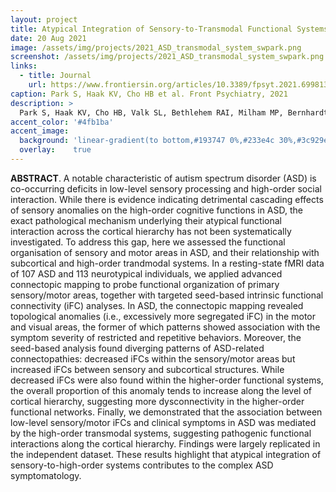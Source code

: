 ```yaml
---
layout: project
title: Atypical Integration of Sensory-to-Transmodal Functional Systems Mediates Symptom Severity in Autism
date: 20 Aug 2021
image: /assets/img/projects/2021_ASD_transmodal_system_swpark.png
screenshot: /assets/img/projects/2021_ASD_transmodal_system_swpark.png
links:
  - title: Journal
    url: https://www.frontiersin.org/articles/10.3389/fpsyt.2021.699813/full
caption: Park S, Haak KV, Cho HB et al. Front Psychiatry, 2021
description: >
  Park S, Haak KV, Cho HB, Valk SL, Bethlehem RAI, Milham MP, Bernhardt BC, Di Martino A, Hong SJ. "Atypical Integration of Sensory-to-Transmodal Functional Systems Mediates Symptom Severity in Autism", Front Psychiatry 12, 699813 (2021)
accent_color: '#4fb1ba'
accent_image:
  background: 'linear-gradient(to bottom,#193747 0%,#233e4c 30%,#3c929e 50%,#d5d5d4 70%,#cdccc8 100%)'
  overlay:    true
---
```


**ABSTRACT**. A notable characteristic of autism spectrum disorder (ASD) is co-occurring deficits in low-level sensory processing and high-order social interaction. While there is evidence indicating detrimental cascading effects of sensory anomalies on the high-order cognitive functions in ASD, the exact pathological mechanism underlying their atypical functional interaction across the cortical hierarchy has not been systematically investigated. To address this gap, here we assessed the functional organisation of sensory and motor areas in ASD, and their relationship with subcortical and high-order trandmodal systems. In a resting-state fMRI data of 107 ASD and 113 neurotypical individuals, we applied advanced connectopic mapping to probe functional organization of primary sensory/motor areas, together with targeted seed-based intrinsic functional connectivity (iFC) analyses. In ASD, the connectopic mapping revealed topological anomalies (i.e., excessively more segregated iFC) in the motor and visual areas, the former of which patterns showed association with the symptom severity of restricted and repetitive behaviors. Moreover, the seed-based analysis found diverging patterns of ASD-related connectopathies: decreased iFCs within the sensory/motor areas but increased iFCs between sensory and subcortical structures. While decreased iFCs were also found within the higher-order functional systems, the overall proportion of this anomaly tends to increase along the level of cortical hierarchy, suggesting more dysconnectivity in the higher-order functional networks. Finally, we demonstrated that the association between low-level sensory/motor iFCs and clinical symptoms in ASD was mediated by the high-order transmodal systems, suggesting pathogenic functional interactions along the cortical hierarchy. Findings were largely replicated in the independent dataset. These results highlight that atypical integration of sensory-to-high-order systems contributes to the complex ASD symptomatology.
